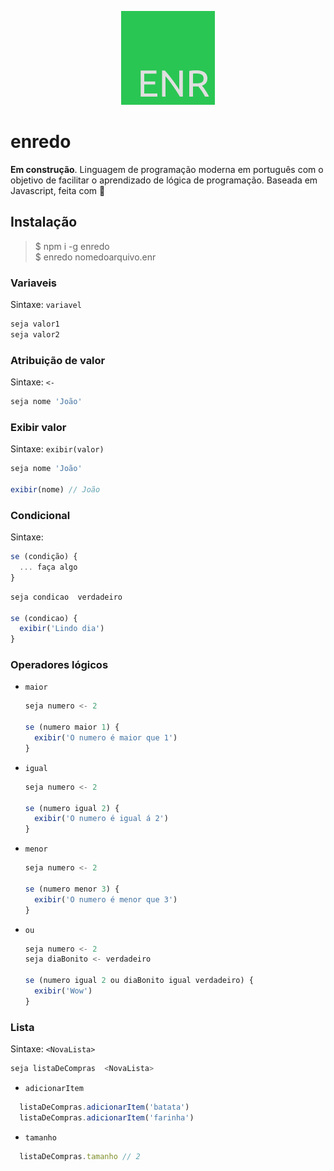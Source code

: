 <p align="center">
  <img src="enr.png" />
</p>

# enredo

**Em construção**. Linguagem de programação moderna em português com o objetivo de facilitar o aprendizado de lógica de programação. Baseada em Javascript, feita com 💚

## Instalação
>$ npm i -g enredo  
>$ enredo nomedoarquivo.enr  

### Variaveis
Sintaxe: `variavel`  
```javascript
seja valor1
seja valor2
```

### Atribuição de valor
Sintaxe: `<-`  
```javascript
seja nome 'João'
```
### Exibir valor
Sintaxe: `exibir(valor)`  
```javascript
seja nome 'João'

exibir(nome) // João
```

### Condicional
Sintaxe: 
```javascript
se (condição) {
  ... faça algo
}
```
```javascript
seja condicao  verdadeiro

se (condicao) {
  exibir('Lindo dia')
}
```

### Operadores lógicos
* `maior`

  ```javascript
  seja numero <- 2
  
  se (numero maior 1) {
    exibir('O numero é maior que 1')
  }
  ```
* `igual`

  ```javascript
  seja numero <- 2
  
  se (numero igual 2) {
    exibir('O numero é igual á 2')
  }
  ```
* `menor`

  ```javascript
  seja numero <- 2
  
  se (numero menor 3) {
    exibir('O numero é menor que 3')
  }
  ```
* `ou`

  ```javascript
  seja numero <- 2
  seja diaBonito <- verdadeiro

  se (numero igual 2 ou diaBonito igual verdadeiro) {
    exibir('Wow')
  }
  ```

### Lista
Sintaxe: `<NovaLista>`  
```javascript
seja listaDeCompras  <NovaLista>
```
  * `adicionarItem`
  ```javascript
    listaDeCompras.adicionarItem('batata')
    listaDeCompras.adicionarItem('farinha')
  ```
  * `tamanho`
  ```javascript
    listaDeCompras.tamanho // 2
  ```
